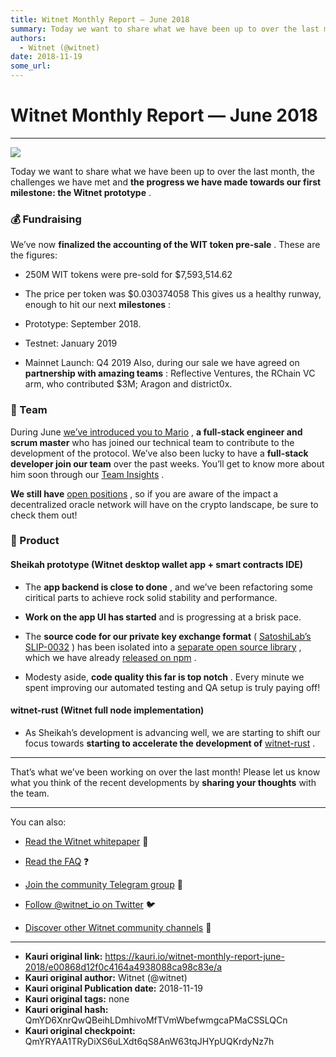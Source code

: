 ```yaml
---
title: Witnet Monthly Report — June 2018
summary: Today we want to share what we have been up to over the last month, the challenges we have met and the progress we have made towards our first milestone- the Witnet prototype . 💰 Fundraising We’ve now finalized the accounting of the WIT token pre-sale . These are the figures- 250M WIT tokens were pre-sold for $7,593,514.62 The price per token was $0.030374058 This gives us a healthy runway, enough to hit our next milestones - Prototype- September 2018. Testnet- January 2019 Mainnet Launch- Q4 2
authors:
  - Witnet (@witnet)
date: 2018-11-19
some_url: 
---
```


# Witnet Monthly Report — June 2018



----


![](https://cdn-images-1.medium.com/max/2000/1*liowg1Cp4D0VNNWnLmRVRg.png)

Today we want to share what we have been up to over the last month, the challenges we have met and 
**the progress we have made towards our first milestone: the Witnet prototype**
 .

### 💰 Fundraising
We’ve now 
**finalized the accounting of the WIT token pre-sale**
 . These are the figures:



 * 250M WIT tokens were pre-sold for $7,593,514.62

 * The price per token was $0.030374058
This gives us a healthy runway, enough to hit our next 
**milestones**
 :



 * Prototype: September 2018.

 * Testnet: January 2019

 * Mainnet Launch: Q4 2019
Also, during our sale we have agreed on 
**partnership with amazing teams**
 : Reflective Ventures, the RChain VC arm, who contributed $3M; Aragon and district0x.

### 💜 Team
During June 
[we’ve introduced you to Mario](https://medium.com/witnet/team-insights-mario-full-stack-engineer-and-scrum-master-e0d6f9e7c70c)
 , 
**a full-stack engineer and scrum master**
 who has joined our technical team to contribute to the development of the protocol.
We’ve also been lucky to have a 
**full-stack developer join our team**
 over the past weeks. You’ll get to know more about him soon through our 
[Team Insights](https://medium.com/witnet/tagged/team)
 .
 
**We still have** [open positions](https://angel.co/witnet-foundation-1/jobs)
 , so if you are aware of the impact a decentralized oracle network will have on the crypto landscape, be sure to check them out!

### 🔧 Product

#### Sheikah prototype (Witnet desktop wallet app + smart contracts IDE)



 * The **app backend is close to done** , and we’ve been refactoring some ciritical parts to achieve rock solid stability and performance.

 *  **Work on the app UI has started** and is progressing at a brisk pace.

 * The **source code for our private key exchange format** ( [SatoshiLab’s SLIP-0032](https://github.com/satoshilabs/slips/blob/master/slip-0032.md) ) has been isolated into a [separate open source library](https://github.com/witnet/ts-slip32) , which we have already [released on npm](https://www.npmjs.com/package/slip32) .

 * Modesty aside, **code quality this far is top notch** . Every minute we spent improving our automated testing and QA setup is truly paying off!

#### witnet-rust (Witnet full node implementation)



 * As Sheikah’s development is advancing well, we are starting to shift our focus towards **starting to accelerate the development of**  [witnet-rust](https://github.com/witnet/rust-witnet) .

----

That’s what we’ve been working on over the last month! Please let us know what you think of the recent developments by 
**sharing your thoughts**
 with the team.

----

You can also:



 *  [Read the Witnet whitepaper](https://witnet.io/static/witnet-whitepaper.pdf) 📃

 *  [Read the FAQ](https://witnet.io/#/faq) ❓

 *  [Join the community Telegram group](https://t.me/witnetio) 💬

 *  [Follow @witnet_io on Twitter](https://twitter.com/witnet_io) 🐦

 *  [Discover other Witnet community channels](https://witnet.io/#/contact) 👥



---

- **Kauri original link:** https://kauri.io/witnet-monthly-report-june-2018/e00868d12f0c4164a4938088ca98c83e/a
- **Kauri original author:** Witnet (@witnet)
- **Kauri original Publication date:** 2018-11-19
- **Kauri original tags:** none
- **Kauri original hash:** QmYD6XnrQwQBeihLDmhivoMfTVmWbefwmgcaPMaCSSLQCn
- **Kauri original checkpoint:** QmYRYAA1TRyDiXS6uLXdt6qS8AnW63tqJHYpUQKrdyNz7h



